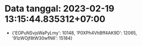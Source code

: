 # Data tanggal: 2023-02-19 13:15:44.835312+07:00

* {'EOPuNSvjsWaPyLmy': 10148, 'P0XPh4VhBff4AK9D': 12065, '91zWOjf8tW30wfN6': 15184}
